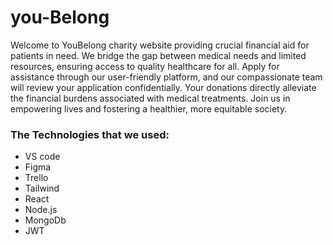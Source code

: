 # you-Belong

Welcome to YouBelong charity website providing crucial financial aid for patients in need. We bridge the gap between medical needs and limited resources, ensuring access to quality healthcare for all. Apply for assistance through our user-friendly platform, and our compassionate team will review your application confidentially. Your donations directly alleviate the financial burdens associated with medical treatments. Join us in empowering lives and fostering a healthier, more equitable society.

### The Technologies that we used:

- VS code
- Figma
- Trello
- Tailwind
- React
- Node.js
- MongoDb
- JWT


